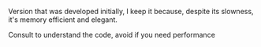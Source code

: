 Version that was developed initially, I keep it because, despite its slowness, it's memory efficient and elegant.

Consult to understand the code, avoid if you need performance
